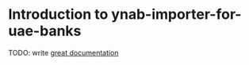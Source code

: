 # Introduction to ynab-importer-for-uae-banks

TODO: write [great documentation](http://jacobian.org/writing/what-to-write/)

